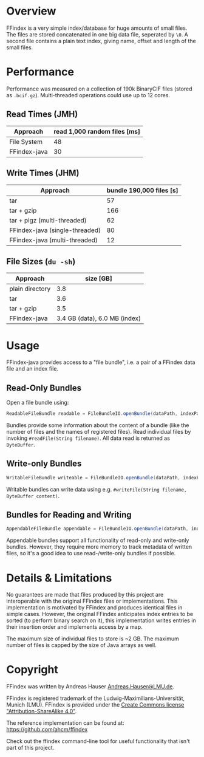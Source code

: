 # Overview

FFindex is a very simple index/database for huge amounts of small files. The files are stored concatenated in one big 
data file, seperated by `\0`. A second file contains a plain text index, giving name, offset and length of the small 
files.

# Performance

Performance was measured on a collection of 190k BinaryCIF files (stored as `.bcif.gz`). Multi-threaded operations could
use up to 12 cores.

## Read Times (JMH)
| Approach | read 1,000 random files [ms] |
| --- | --- |
| File System | 48 |
| FFindex-java | 30 |

## Write Times (JHM)
| Approach | bundle 190,000 files [s] |
| --- | --- |
| tar | 57 |
| tar + gzip | 166 |
| tar + pigz (multi-threaded) | 62 |
| FFindex-java (single-threaded) | 80 |
| FFindex-java (multi-threaded) | 12 |

## File Sizes (`du -sh`)
| Approach | size [GB] |
| --- | --- |
| plain directory | 3.8 |
| tar | 3.6 |
| tar + gzip | 3.5 |
| FFindex-java | 3.4 GB (data), 6.0 MB (index) |

# Usage
FFindex-java provides access to a "file bundle", i.e. a pair of a FFindex data file and an index file.

## Read-Only Bundles

Open a file bundle using:
```java
ReadableFileBundle readable = FileBundleIO.openBundle(dataPath, indexPath).inReadOnlyMode();
```

Bundles provide some information about the content of a bundle (like the number of files and the names of registered files).
Read individual files by invoking `#readFile(String filename)`.
All data read is returned as `ByteBuffer`.

## Write-only Bundles

```java
WritableFileBundle writeable = FileBundleIO.openBundle(dataPath, indexPath).inWriteOnlyMode();
```

Writable bundles can write data using e.g. `#writeFile(String filename, ByteBuffer content)`.

## Bundles for Reading and Writing

```java
AppendableFileBundle appendable = FileBundleIO.openBundle(dataPath, indexPath).inReadWriteMode();
```

Appendable bundles support all functionality of read-only and write-only bundles. However, they require more memory to 
track metadata of written files, so it's a good idea to use read-/write-only bundles if possible. 

# Details & Limitations
No guarantees are made that files produced by this project are interoperable with the original FFindex files or 
implementations. This implementation is motivated by FFindex and produces identical files in simple cases. However, the
original FFindex anticipates index entries to be sorted (to perform binary search on it), this implementation writes 
entries in their insertion order and implements access by a map.

The maximum size of individual files to store is ~2 GB. The maximum number of files is capped by the size of Java arrays
as well.

# Copyright

FFindex was written by Andreas Hauser <Andreas.Hauser@LMU.de>.

FFindex is registered trademark of the Ludwig-Maximilians-Universität, Munich (LMU).
FFindex is provided under the [Create Commons license "Attribution-ShareAlike 4.0"](http://creativecommons.org/licenses/by-sa/4.0/).

The reference implementation can be found at: https://github.com/ahcm/ffindex

Check out the ffindex command-line tool for useful functionality that isn't part of this project.